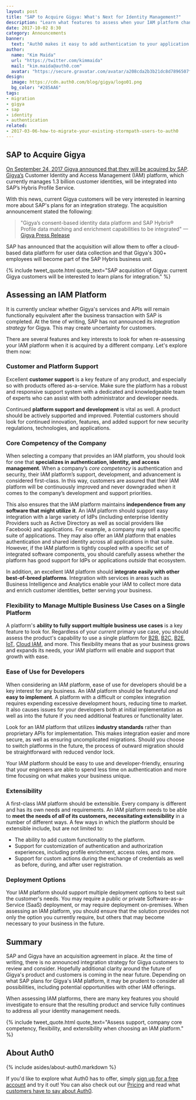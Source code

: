 ```yaml
---
layout: post
title: "SAP to Acquire Gigya: What's Next for Identity Management?"
description: "Learn what features to assess when your IAM platform changes ownership."
date: 2017-10-02 8:30
category: Announcements
banner:
  text: "Auth0 makes it easy to add authentication to your application."
author:
  name: "Kim Maida"
  url: "https://twitter.com/kimmaida"
  mail: "kim.maida@auth0.com"
  avatar: "https://secure.gravatar.com/avatar/a208cda2b3b21dc8d7896507f5ff60fc"
design:
  image: https://cdn.auth0.com/blog/gigya/logo01.png
  bg_color: "#285AA6"
tags:
- migration
- gigya
- sap
- identity
- authentication
related:
- 2017-03-06-how-to-migrate-your-existing-stormpath-users-to-auth0
---
```


## SAP to Acquire Gigya

[On September 24, 2017 Gigya announced that they will be acquired by SAP](http://www.gigya.com/gigya-the-market-leader-in-customer-identity-and-access-management-to-be-acquired-by-sap/). [Gigya’s](http://gigya.com) Customer Identity and Access Management (IAM) platform, which currently manages 1.3 billion customer identities, will be integrated into SAP’s Hybris Profile Service.

With this news, current Gigya customers will be very interested in learning more about SAP's plans for an integration strategy. The acquisition announcement stated the following:

> "Gigya’s consent-based identity data platform and SAP Hybris® Profile data matching and enrichment capabilities to be integrated" —[Gigya Press Release](http://www.gigya.com/gigya-the-market-leader-in-customer-identity-and-access-management-to-be-acquired-by-sap/)

SAP has announced that the acquisition will allow them to offer a cloud-based data platform for user data collection and that Gigya's 300+ employees will become part of the SAP Hybris business unit.

{% include tweet_quote.html quote_text="SAP acquisition of Gigya: current Gigya customers will be interested to learn plans for integration." %}

## Assessing an IAM Platform

It is currently unclear whether Gigya's services and APIs will remain functionally equivalent after the business transaction with SAP is completed. At the time of writing, SAP has not announced its _integration strategy_ for Gigya. This may create uncertainty for customers.

There are several features and key interests to look for when re-assessing your IAM platform when it is acquired by a different company. Let's explore them now:

### Customer and Platform Support

Excellent **customer support** is a key feature of any product, and especially so with products offered as-a-service. Make sure the platform has a robust and responsive support system with a dedicated and knowledgeable team of experts who can assist with both administrator and developer needs.

Continued **platform support and development** is vital as well. A product should be actively supported and improved. Potential customers should look for continued innovation, features, and added support for new security regulations, technologies, and applications.

### Core Competency of the Company

When selecting a company that provides an IAM platform, you should look for one that **specializes in authentication, identity, and access management**. When a company’s _core competency_ is authentication and security, their IAM platform’s support, development, and advancement is considered first-class. In this way, customers are assured that their IAM platform will be continuously improved and never downgraded when it comes to the company’s development and support priorities.

This also ensures that the IAM platform maintains **independence from any software that might utilize it**. An IAM platform should support easy integration with a large variety of IdPs (including enterprise Identity Providers such as Active Directory as well as social providers like Facebook) and applications. For example, a company may sell a specific suite of applications. They may also offer an IAM platform that enables authentication and shared identity across all applications in that suite. However, if the IAM platform is tightly coupled with a specific set of integrated software components, you should carefully assess whether the platform has good support for IdPs or applications _outside_ that ecosystem.

In addition, an excellent IAM platform should **integrate easily with other best-of-breed platforms**. Integration with services in areas such as Business Intelligence and Analytics enable your IAM to collect more data and enrich customer identities, better serving your business.

### Flexibility to Manage Multiple Business Use Cases on a Single Platform

A platform's **ability to fully support multiple business use cases** is a key feature to look for. Regardless of your _current_ primary use case, you should assess the product's capability to use a single platform for [B2B](https://auth0.com/b2b-enterprise-identity-management), [B2C](https://auth0.com/b2c-customer-identity-management), [B2E](https://auth0.com/b2e-identity-management-for-employees), [IoT](https://auth0.com/docs/tutorials/authenticating-devices-using-mqtt), [Cloud IAM](https://auth0.com/learn/cloud-identity-access-management/), and more. This flexibility means that as your business grows and expands its needs, your IAM platform will enable and support that growth with ease.

### Ease of Use for Developers

When considering an IAM platform, ease of use for developers should be a key interest for any business. An IAM platform should be featureful _and_ **easy to implement**. A platform with a difficult or complex integration requires expending excessive development hours, reducing time to market. It also causes issues for your developers both at initial implementation as well as into the future if you need additional features or functionality later.

Look for an IAM platform that utilizes **industry standards** rather than proprietary APIs for implementation. This makes integration easier and more secure, as well as ensuring uncomplicated migrations. Should you choose to switch platforms in the future, the process of outward migration should be straightforward with reduced vendor lock.

Your IAM platform should be easy to use and developer-friendly, ensuring that your engineers are able to spend less time on authentication and more time focusing on what makes your business unique.

### Extensibility

A first-class IAM platform should be extensible. Every company is different and has its own needs and requirements. An IAM platform needs to be able to **meet the needs of _all_ of its customers, necessitating extensibility** in a number of different ways. A few ways in which the platform should be extensible include, but are not limited to:

* The ability to add custom functionality to the platform.
* Support for customization of authentication and authorization experiences, including profile enrichment, access roles, and more.
* Support for custom actions during the exchange of credentials as well as before, during, and after user registration.

### Deployment Options

Your IAM platform should support multiple deployment options to best suit the customer's needs. You may require a public _or_ private Software-as-a-Service (SaaS) deployment, or may require deployment on-premises. When assessing an IAM platform, you should ensure that the solution provides not only the option you currently require, but others that may become necessary to your business in the future.

## Summary

SAP and Gigya have an acquisition agreement in place. At the time of writing, there is no announced integration strategy for Gigya customers to review and consider. Hopefully additional clarity around the future of Gigya's product and customers is coming in the near future. Depending on what SAP plans for Gigya's IAM platform, it may be prudent to consider all possibilities, including potential opportunities with other IAM offerings.

When assessing IAM platforms, there are many key features you should investigate to ensure that the resulting product and service fully continues to address all your identity management needs.

{% include tweet_quote.html quote_text="Assess support, company core competency, flexibility, and extensibility when choosing an IAM platform." %}

## About Auth0

{% include asides/about-auth0.markdown %}

If you'd like to explore what Auth0 has to offer, simply <a href="https://auth0.com/signup" data-amp-replace="CLIENT_ID" data-amp-addparams="anonId=CLIENT_ID(cid-scope-cookie-fallback-name)">sign up for a free account</a> and try it out! You can also check out our [Pricing](https://auth0.com/pricing) and read what [customers have to say about Auth0](https://auth0.com/resources/case-studies).
